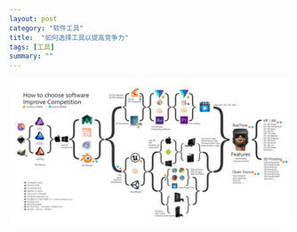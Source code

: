 ```yaml
---
layout: post
category: "软件工具"
title:  "如何选择工具以提高竞争力"
tags: [工具]
summary: ""
---
```

![](https://raw.githubusercontent.com/sheshiji/sheshiji.github.io/master/images/opensource.png)
